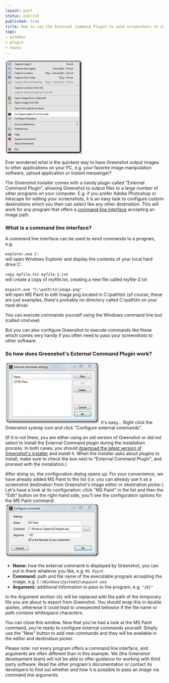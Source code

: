```yaml
---
layout: post
status: publish
published: true
title: How to use the External Command Plugin to send screenshots to other applications
tags:
- windows
- plugin
- howto
---
```

<p><a href="/assets/wp-content/uploads/2013/01/1-configure-external-commands.png"><img src="/assets/wp-content/uploads/2013/01/1-configure-external-commands.png" alt="Configuring external commands" width="245" height="300" class="alignright size-medium wp-image-756" /></a>
<p> Ever wondered what is the quickest way to have Greenshot output images to other applications on your PC, e.g. your favorite image manipulation software, upload application or instant messenger?</p>
<p>The Greenshot installer comes with a handy plugin called "External Command Plugin", allowing Greenshot to output files to a large number of other programs on your computer. E.g. if you prefer Adobe Photoshop or Inkscape for editing your screenshots, it is an easy task to configure custom destinations which you then can select like any other destination. This will work for any program that offers a <a href="http://en.wikipedia.org/wiki/Command_Line_Interface" target="_blank">command line interface</a> accepting an image path.</p>
<h3>What is a command line interface?</h3>
<p>A command line interface can be used to send commands to a program, e.g.</p>
<p><code>explorer.exe C:</code><br />
will open Windows Explorer and display the contents of your local hard drive C:</p>
<p><code>copy myfile.txt myfile-2.txt</code><br />
will create a copy of myfile.txt, creating a new file called myfile-2.txt</p>
<p><code>mspaint.exe "C:\path\to\image.png"</code><br />
will open MS Paint to edit image.png located in C:\path\to\ (of course, these are just examples, there's probably no directory called C:\path\to on your hard drive)</p>
<p>You can execute commands yourself using the Windows command line tool (called cmd.exe)</p>
<p>But you can also configure Greenshot to execute commands like these which comes very handy if you often need to pass your screenshots to other software.</p>
<h3>So how does Greenshot's External Command Plugin work?</h3>
<p><a href="/assets/wp-content/uploads/2013/01/2-external-command-list.png"><img src="/assets/wp-content/uploads/2013/01/2-external-command-list-300x198.png" alt="List of external commands" title="" width="300" height="198" class="alignleft size-medium wp-image-721" /></a> It's easy... Right click the Greenshot systray icon and click "Configure external commands".</p>
<p>(If it is not there, you are either using an old version of Greenshot or did not select to install the External Command plugin during the installation process. In both cases, you should <a href="/downloads/">download the latest version of Greenshot's installer</a> and install it. When the installer asks about plugins to install, make sure to check the box next to "External Command Plugin", and proceed with the installation.)</p>
<p>After doing so, the configuration dialog opens up. For your convenience, we have already added MS Paint to the list (i.e. you can already use it as a screenshot destination from Greenshot's image editor or destination picker.)<br />
Let's have a look at its configuration: click "MS Paint" in the list and then the "Edit" button on the right-hand side, you'll see the configuration options for the MS Paint command:<br />
<a href="/assets/wp-content/uploads/2013/01/3-edit-external-command.png"><img src="/assets/wp-content/uploads/2013/01/3-edit-external-command-300x173.png" alt="External command configuration window" title="" width="300" height="173" class="alignright size-medium wp-image-722" /></a>
<ul>
<li><strong>Name:</strong> how the external command is displayed by Greenshot, you can put in there whatever you like, e.g. <code>MS Paint</code></li>
<li><strong>Command:</strong> path and file name of the executable program accepting the image, e.g. <code>C:\Windows\System32\mspaint.exe</code></li>
<li><strong>Argument:</strong> additional information to pass to the program, e.g. <code>"{0}"</code></li>
</ul>
<p> In the Argument section <code>{0}</code> will be replaced with the path of the temporary file you are about to export from Greenshot. You should wrap this in double quotes, otherwise it could lead to unexpected behavior if the file name or path contains whitespace characters.</p>
<p>You can close this window. Now that you've had a look at the MS Paint command, you're ready to configure external commands yourself. Simply use the "New" button to add new commands and they will be available in the editor and destination picker.</p>
<p>Please note: not every program offers a command line interface, and arguments are often different than in this example. We (the Greenshot development team) will not be able to offer guidance for working with third party software. Read the other program's documentation or contact its developers to find out whether and how it is possible to pass an image via command line arguments. </p>
